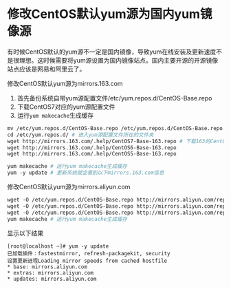 # 修改CentOS默认yum源为国内yum镜像源

有时候CentOS默认的yum源不一定是国内镜像，导致yum在线安装及更新速度不是很理想。这时候需要将yum源设置为国内镜像站点。国内主要开源的开源镜像站点应该是网易和阿里云了。

修改CentOS默认yum源为mirrors.163.com

1. 首先备份系统自带yum源配置文件/etc/yum.repos.d/CentOS-Base.repo
2. 下载CentOS7对应的yum源配置文件
3. 运行`yum makecache`生成缓存

``` bash
mv /etc/yum.repos.d/CentOS-Base.repo /etc/yum.repos.d/CentOS-Base.repo.backup # 备份系统自带yum源配置文件
cd /etc/yum.repos.d/ # 进入yum源配置文件所在的文件夹
wget http://mirrors.163.com/.help/CentOS7-Base-163.repo # 下载163的CentOS7对应的yum源配置文件
wget http://mirrors.163.com/.help/CentOS6-Base-163.repo
wget http://mirrors.163.com/.help/CentOS5-Base-163.repo

yum makecache # 运行yum makecache生成缓存
yum -y update # 更新系统就会看到以下mirrors.163.com信息

```

修改CentOS默认yum源为mirrors.aliyun.com
``` bash
wget -O /etc/yum.repos.d/CentOS-Base.repo http://mirrors.aliyun.com/repo/Centos-7.repo  # 下载aliyun的CentOS7对应的yum源配置文件
wget -O /etc/yum.repos.d/CentOS-Base.repo http://mirrors.aliyun.com/repo/Centos-6.repo
wget -O /etc/yum.repos.d/CentOS-Base.repo http://mirrors.aliyun.com/repo/Centos-5.repo
yum makecache # 运行yum makecache生成缓存
```
显示以下结果
```
[root@localhost ~]# yum -y update
已加载插件：fastestmirror, refresh-packagekit, security
设置更新进程Loading mirror speeds from cached hostfile
* base: mirrors.aliyun.com
* extras: mirrors.aliyun.com
* updates: mirrors.aliyun.com
```
